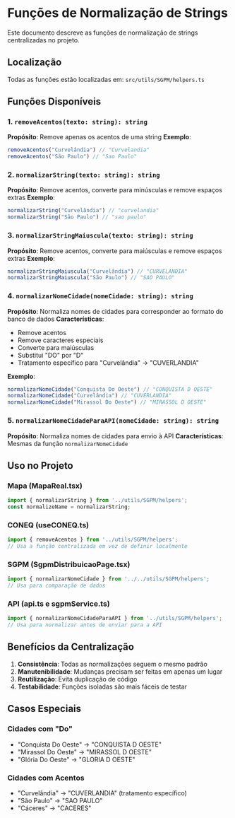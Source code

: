 # Funções de Normalização de Strings

Este documento descreve as funções de normalização de strings centralizadas no projeto.

## Localização
Todas as funções estão localizadas em: `src/utils/SGPM/helpers.ts`

## Funções Disponíveis

### 1. `removeAcentos(texto: string): string`
**Propósito**: Remove apenas os acentos de uma string
**Exemplo**:
```typescript
removeAcentos("Curvelândia") // "Curvelandia"
removeAcentos("São Paulo") // "Sao Paulo"
```

### 2. `normalizarString(texto: string): string`
**Propósito**: Remove acentos, converte para minúsculas e remove espaços extras
**Exemplo**:
```typescript
normalizarString("Curvelândia") // "curvelandia"
normalizarString("São Paulo") // "sao paulo"
```

### 3. `normalizarStringMaiuscula(texto: string): string`
**Propósito**: Remove acentos, converte para maiúsculas e remove espaços extras
**Exemplo**:
```typescript
normalizarStringMaiuscula("Curvelândia") // "CURVELANDIA"
normalizarStringMaiuscula("São Paulo") // "SAO PAULO"
```

### 4. `normalizarNomeCidade(nomeCidade: string): string`
**Propósito**: Normaliza nomes de cidades para corresponder ao formato do banco de dados
**Características**:
- Remove acentos
- Remove caracteres especiais
- Converte para maiúsculas
- Substitui "DO" por "D"
- Tratamento específico para "Curvelândia" → "CUVERLANDIA"

**Exemplo**:
```typescript
normalizarNomeCidade("Conquista Do Oeste") // "CONQUISTA D OESTE"
normalizarNomeCidade("Curvelândia") // "CUVERLANDIA"
normalizarNomeCidade("Mirassol Do Oeste") // "MIRASSOL D OESTE"
```

### 5. `normalizarNomeCidadeParaAPI(nomeCidade: string): string`
**Propósito**: Normaliza nomes de cidades para envio à API
**Características**: Mesmas da função `normalizarNomeCidade`

## Uso no Projeto

### Mapa (MapaReal.tsx)
```typescript
import { normalizarString } from '../utils/SGPM/helpers';
const normalizeName = normalizarString;
```

### CONEQ (useCONEQ.ts)
```typescript
import { removeAcentos } from '../utils/SGPM/helpers';
// Usa a função centralizada em vez de definir localmente
```

### SGPM (SgpmDistribuicaoPage.tsx)
```typescript
import { normalizarNomeCidade } from '../../utils/SGPM/helpers';
// Usa para comparação de dados
```

### API (api.ts e sgpmService.ts)
```typescript
import { normalizarNomeCidadeParaAPI } from '../utils/SGPM/helpers';
// Usa para normalizar antes de enviar para a API
```

## Benefícios da Centralização

1. **Consistência**: Todas as normalizações seguem o mesmo padrão
2. **Manutenibilidade**: Mudanças precisam ser feitas em apenas um lugar
3. **Reutilização**: Evita duplicação de código
4. **Testabilidade**: Funções isoladas são mais fáceis de testar

## Casos Especiais

### Cidades com "Do"
- "Conquista Do Oeste" → "CONQUISTA D OESTE"
- "Mirassol Do Oeste" → "MIRASSOL D OESTE"
- "Glória Do Oeste" → "GLORIA D OESTE"

### Cidades com Acentos
- "Curvelândia" → "CUVERLANDIA" (tratamento específico)
- "São Paulo" → "SAO PAULO"
- "Cáceres" → "CACERES"
